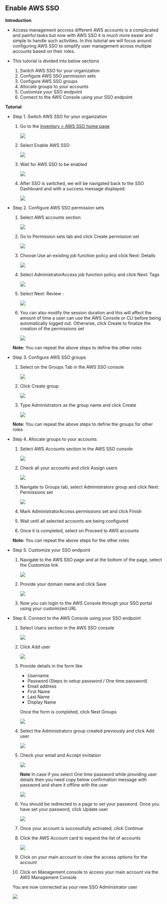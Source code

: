 ## Enable AWS SSO

**Introduction**

- Access management accross different AWS accounts is a complicated and painful tasks but now with AWS SSO it is much more easier and simple to handle such activities. In this tutorial we will focus around configuring AWS SSO to simplify user management across multiple accounts based on their roles.
- This tutorial is divided into below sections
    
    1. Switch AWS SSO for your organization
    2. Configure AWS SSO permission sets
    3. Configure AWS SSO groups
    4. Allocate groups to your accounts
    5. Customize your SSO endpoint
    6. Connect to the AWS Console using your SSO endpoint

**Tutorial**

- Step 1. Switch AWS SSO for your organization

    1. Go to the <a href="https://console.aws.amazon.com/singlesignon/home"> Inventory > AWS SSO home page </a>
       
       <img src="images/image1.png" class="inline"/>
    
    2. Select Enable AWS SSO
       
       <img src="images/image2.png" class="inline"/>
    
    3. Wait for AWS SSO to be enabled
       
       <img src="images/image3.png" class="inline"/>
    
    4. After SSO is switched, we will be navigated back to the SSO Dashboard and with a success message displayed.

       <img src="images/image4.png" class="inline"/>

- Step 2. Configure AWS SSO permission sets

    1. Select AWS accounts section
       
       <img src="images/image5.png" class="inline"/>
    
    2. Go to Permission sets tab and click Create permission set
       
       <img src="images/image6.png" class="inline"/>
    
    3. Choose Use an existing job function policy and click Next: Details 
       
       <img src="images/image7.png" class="inline"/>
    
    4. Select AdministratorAccess job function policy and click Next: Tags

       <img src="images/image8.png" class="inline"/>
       
    5. Select Next: Review :

       <img src="images/image9.png" class="inline"/>

    6. You can also modify the session duration and this will affect the amount of time a user can use the AWS Console or CLI before being automatically logged out. Otherwise, click Create to finalize the creation of the permissions set

       <img src="images/image10.png" class="inline"/>

    **Note:** You can repeat the above steps to define the other roles

- Step 3. Configure AWS SSO groups

    1. Select on the Groups Tab in the AWS SSO console
       
       <img src="images/image11.png" class="inline"/>
    
    2. Click Create group
       
       <img src="images/image12.png" class="inline"/>
    
    3. Type Administrators as the group name and click Create 
       
       <img src="images/image13.png" class="inline"/>

    **Note:** You can repeat the above steps to define the groups for other roles

- Step 4. Allocate groups to your accounts

    1. Select AWS Accounts section in the AWS SSO console
       
       <img src="images/image14.png" class="inline"/>
    
    2. Check all your accounts and click Assign users
       
       <img src="images/image15.png" class="inline"/>
    
    3. Navigate to Groups tab, select Administrators group and click Next: Permissions set
       
       <img src="images/image16.png" class="inline"/>
    
    4. Mark AdministratorAccess permissions set and click Finish

    5. Wait until all selected accounts are being configured
    
    6. Once it is completed, select on Proceed to AWS accounts 

    **Note:** You can repeat the above steps for the other roles

- Step 5. Customize your SSO endpoint

    1. Navigate to the AWS SSO page and at the bottom of the page, select the Customize link
       
       <img src="images/image17.png" class="inline"/>
    
    2. Provide your domain name and click Save
       
       <img src="images/image18.png" class="inline"/>
    
    3. Now you can login to the AWS Console through your SSO portal using your customized URL

- Step 6. Connect to the AWS Console using your SSO endpoint
    
    1. Select Users section in the AWS SSO console
       
       <img src="images/image19.png" class="inline"/>
    
    2. Click Add user
       
       <img src="images/image20.png" class="inline"/>
    
    3. Provide details in the form like 

        - Username 
        - Password (Steps to setup password / One time password)
        - Email address
        - First Name
        - Last Name
        - Display Name
        
       Once the form is completed, click Next Groups
       
       <img src="images/image21.png" class="inline"/>

    4. Select the Administrators group created previously and click Add user
    
       <img src="images/image22.png" class="inline"/>
    
    5. Check your email and Accept invitation
      
       <img src="images/image23_1.png" class="inline"/>
       
       **Note** In case if you select One time password while providing user details then you need copy below confirmation message with password and share it offline with the user
    
       <img src="images/image23_2.png" class="inline"/>
    
    6. You should be redirected to a page to set your password. Once you have set your password, click Update user  
    
       <img src="images/image24.png" class="inline"/>
   
    7. Once your account is successfully activated, click Continue
    
    8. Click the AWS Account card to expand the list of accounts
        
       <img src="images/image25.png" class="inline"/>
    
    9. Click on your main account to view the access options for the account 
    
    10. Click on Management console to access your main account via the AWS Management Console
   
  You are now connected as your new SSO Administrator user
  
  <img src="images/image26.png" class="inline"/>
